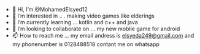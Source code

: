 - 👋 Hi, I’m @MohamedElsyed12
- 👀 I’m interested in .. .  making video games like elderings 
- 🌱 I’m currently learning ... kotlin and c++ and java
- 💞️ I’m looking to collaborate on ... my new moblie game for android
- 📫 How to reach me ... my email andress is elsyeda249@gmail.com and my phonenumber is 0128488518 contant me on whatsapp

<!---
MohamedElsyed12/MohamedElsyed12 is a ✨ special ✨ repository because its `README.md` (this file) appears on your GitHub profile.
You can click the Preview link to take a look at your changes.
--->
